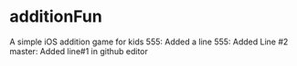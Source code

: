 # additionFun
A simple iOS addition game for kids
555: Added a line
555: Added Line #2
master: Added line#1 in github editor
